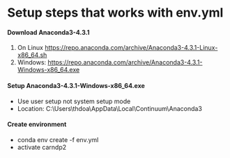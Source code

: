 # Setup steps that works with env.yml

####  Download Anaconda3-4.3.1
1. On Linux https://repo.anaconda.com/archive/Anaconda3-4.3.1-Linux-x86_64.sh
2. Windows: https://repo.anaconda.com/archive/Anaconda3-4.3.1-Windows-x86_64.exe 

####  Setup Anaconda3-4.3.1-Windows-x86_64.exe
- Use user setup not system setup mode
- Location: C:\Users\thdoa\AppData\Local\Continuum\Anaconda3

####  Create environment 
- conda env create -f env.yml
- activate carndp2